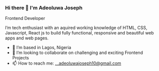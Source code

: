 ### Hi there 👋  I'm Adeoluwa Joseph

Frontend Developer

I’m tech enthusiast with an aquired working knowledge of HTML, CSS, Javascript, React js to build fully functional, responsive and beautiful web apps and web pages.

- 🔭 I’m based in Lagos, Nigeria
- 👯 I’m looking to collaborate on challenging and exciting Frontend Projects
- 📫 How to reach me: ...adeoluwajoseph10@gmail.com


